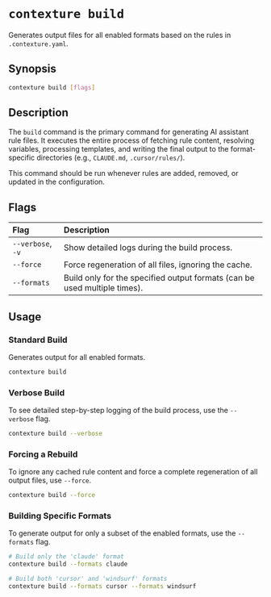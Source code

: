 # `contexture build`

Generates output files for all enabled formats based on the rules in `.contexture.yaml`.

## Synopsis

```bash
contexture build [flags]
```

## Description

The `build` command is the primary command for generating AI assistant rule files. It executes the entire process of fetching rule content, resolving variables, processing templates, and writing the final output to the format-specific directories (e.g., `CLAUDE.md`, `.cursor/rules/`).

This command should be run whenever rules are added, removed, or updated in the configuration.

## Flags

| Flag          | Description                                                              |
| :------------ | :----------------------------------------------------------------------- |
| `--verbose`, `-v` | Show detailed logs during the build process.                             |
| `--force`     | Force regeneration of all files, ignoring the cache.                   |
| `--formats`   | Build only for the specified output formats (can be used multiple times). |

## Usage

### Standard Build

Generates output for all enabled formats.

```bash
contexture build
```

### Verbose Build

To see detailed step-by-step logging of the build process, use the `--verbose` flag.

```bash
contexture build --verbose
```

### Forcing a Rebuild

To ignore any cached rule content and force a complete regeneration of all output files, use `--force`.

```bash
contexture build --force
```

### Building Specific Formats

To generate output for only a subset of the enabled formats, use the `--formats` flag.

```bash
# Build only the 'claude' format
contexture build --formats claude

# Build both 'cursor' and 'windsurf' formats
contexture build --formats cursor --formats windsurf
```
